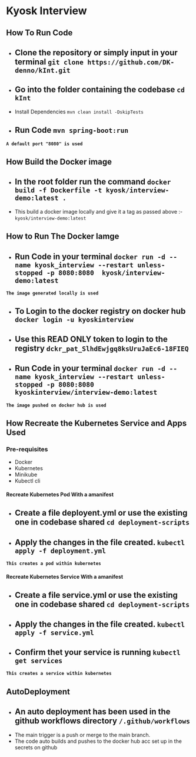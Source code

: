 
# Kyosk Interview

## How To Run Code
- Clone the repository or simply input in your terminal
    ```git clone https://github.com/DK-denno/kInt.git```
    -
- Go into the folder containing the codebase
    ```cd kInt```
    -
- Install Dependencies
    ```mvn clean install -DskipTests```
- Run Code
    ```mvn spring-boot:run``` 
    -
**```A default port "8080" is used```**
    

## How Build the Docker image
- In the root folder run the command
    ```docker build -f Dockerfile -t kyosk/interview-demo:latest .```
    -
- This build a docker image locally and give it a tag as passed above :-
    ```kyosk/interview-demo:latest```

## How to Run The Docker Iamge
- Run Code in your terminal
    ```docker run -d --name kyosk_interview --restart unless-stopped -p 8080:8080  kyosk/interview-demo:latest```
    -
**```The image generated locally is used```**

- To Login to the docker registry on docker hub
    ```docker login -u kyoskinterview ```
    -
- Use this **READ ONLY** token to login to the registry
    ```dckr_pat_SlhdEwjgq8ksUruJaEc6-18FIEQ```
    -
- Run Code in your terminal
    ```docker run -d --name kyosk_interview --restart unless-stopped -p 8080:8080  kyoskinterview/interview-demo:latest```
    -
**```The image pushed on docker hub is used```**


## How Recreate the Kubernetes Service and Apps Used
### Pre-requisites
- Docker
- Kubernetes
- Minikube
- Kubectl cli

#### Recreate Kubernetes Pod With a amanifest
- Create a file **deployent.yml** or use the existing one in codebase shared
    ```cd deployment-scripts```
    -
- Apply the changes in the file created.
    ```kubectl apply -f deployment.yml```
    -

**```This creates a pod within kubernetes```**

#### Recreate Kubernetes Service With a amanifest
- Create a file **service.yml** or use the existing one in codebase shared
    ```cd deployment-scripts```
    -
- Apply the changes in the file created.
    ```kubectl apply -f service.yml```
    -
- Confirm thet your service is running
    ```kubectl get services``` 
    -

**```This creates a service within kubernetes```**


## AutoDeployment
- An auto deployment has been used in the github workflows directory
    ```/.github/workflows```
    -
- The main trigger is a push or merge to the main branch.
- The code auto builds and pushes to the docker hub acc set up in the secrets on github

